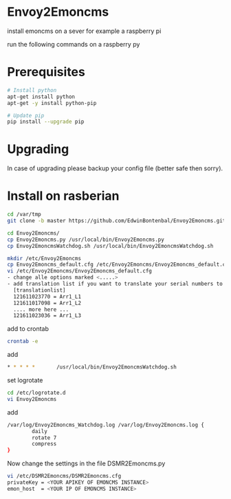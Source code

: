 # Envoy2Emoncms

install emoncms on a sever for example a raspberry pi

run the following commands on a raspberry py

# Prerequisites
```sh
# Install python
apt-get install python
apt-get -y install python-pip

# Update pip
pip install --upgrade pip
```

# Upgrading
In case of upgrading please backup your config file (better safe then sorry).

# Install on rasberian
```sh 
cd /var/tmp
git clone -b master https://github.com/EdwinBontenbal/Envoy2Emoncms.git

cd Envoy2Emoncms/
cp Envoy2Emoncms.py /usr/local/bin/Envoy2Emoncms.py
cp Envoy2EmoncmsWatchdog.sh /usr/local/bin/Envoy2EmoncmsWatchdog.sh

mkdir /etc/Envoy2Emoncms
cp Envoy2Emoncms_default.cfg /etc/Envoy2Emoncms/Envoy2Emoncms_default.cfg 
vi /etc/Envoy2Emoncms/Envoy2Emoncms_default.cfg
- change alle options marked <.....> 
- add translation list if you want to translate your serial numbers to human readable names 
  [translationlist]
  121611023770 = Arr1_L1
  121611017098 = Arr1_L2
  .... more here ...
  121611023036 = Arr1_L3
``` 

add to crontab
```sh 
crontab -e
```
add
```sh 
* * * * *       /usr/local/bin/Envoy2EmoncmsWatchdog.sh
```

set logrotate
``` sh
cd /etc/logrotate.d
vi Envoy2Emoncms
```
add
``` sh
/var/log/Envoy2Emoncms_Watchdog.log /var/log/Envoy2Emoncms.log {
        daily
        rotate 7
        compress
}
```

Now change the settings in the file DSMR2Emoncms.py
``` sh
vi /etc/DSMR2Emoncms/DSMR2Emoncms.cfg
privateKey = <YOUR APIKEY OF EMONCMS INSTANCE> 
emon_host  = <YOUR IP OF EMONCMS INSTANCE>
```
